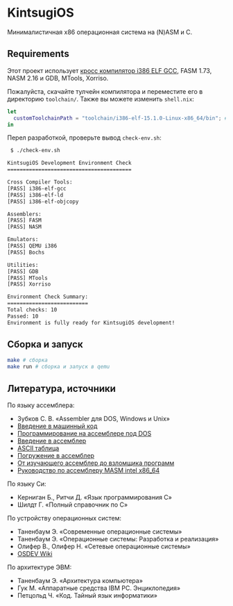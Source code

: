 # KintsugiOS
Минималистичная x86 операционная система на (N)ASM и С.

## Requirements
Этот проект использует [кросс компилятор i386 ELF GCC](http://newos.org/toolchains/i386-elf-15.1.0-Linux-x86_64.tar.xz), FASM 1.73, NASM 2.16 и GDB, MTools, Xorriso.

Пожалуйста, скачайте тулчейн компилятора и переместите его в директорию `toolchain/`. Также вы можете изменить `shell.nix`:

```nix
let
  customToolchainPath = "toolchain/i386-elf-15.1.0-Linux-x86_64/bin"; # ваш путь до бинарников компилятора
in
```

Перел разработкой, проверьте вывод `check-env.sh`:

```bash
 $ ./check-env.sh

KintsugiOS Development Environment Check
========================================

Cross Compiler Tools:
[PASS] i386-elf-gcc
[PASS] i386-elf-ld
[PASS] i386-elf-objcopy

Assemblers:
[PASS] FASM
[PASS] NASM

Emulators:
[PASS] QEMU i386
[PASS] Bochs

Utilities:
[PASS] GDB
[PASS] MTools
[PASS] Xorriso

Environment Check Summary:
==========================
Total checks: 10
Passed: 10
Environment is fully ready for KintsugiOS development!
```

## Сборка и запуск

```bash
make # сборка
make run # сборка и запуск в qemu
```

## Литература, источники

По языку ассемблера:

 + Зубков С. В. «Assembler для DOS, Windows и Unix»
 + [Введение в машинный код](http://wasm.ru/article.php?article=1022001)
 + [Программирование на ассемблере под DOS](http://wasm.ru/article.php?article=1022003)
 + [Введение в ассемблер](https://hackware.ru/?p=8654)
 + [ASCII таблица](https://www.asciitable.com/)
 + [Погружение в ассемблер](https://xakep.ru/2017/09/11/asm-course-1/)
 + [От изучающего ассемблер до взломщика программ](https://wasm.in/attachments/skljarov-i-izuchaem-assembler-za-7-dnej-pdf.2906/)
 + [Руководство по ассемблеру MASM intel x86_64](https://metanit.com/assembler/tutorial/)

По языку Си:

 + Керниган Б., Ритчи Д. «Язык программирования C»
 + Шилдт Г. «Полный справочник по C»

По устройству операционных систем:

 + Таненбаум Э. «Современные операционные системы»
 + Таненбаум Э. «Операционные системы: Разработка и реализация»
 + Олифер В., Олифер Н. «Сетевые операционные системы»
 + [OSDEV Wiki](http://osdev.org)

По архитектуре ЭВМ:

 + Таненбаум Э. «Архитектура компьютера»
 + Гук М. «Аппаратные средства IBM PC. Энциклопедия»
 + Петцольд Ч. «Код. Тайный язык информатики»
